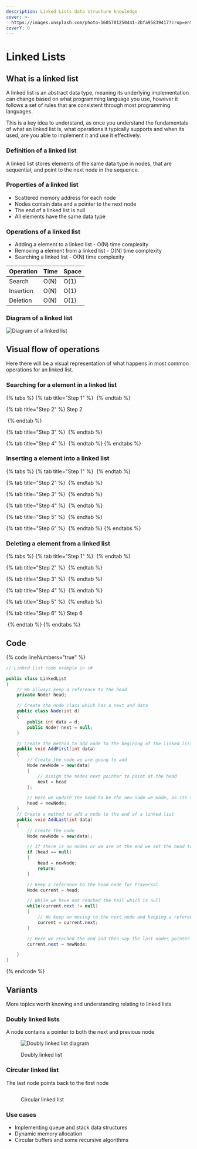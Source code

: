 ```yaml
---
description: Linked Lists data structure knowledge
cover: >-
  https://images.unsplash.com/photo-1605701250441-2bfa95839417?crop=entropy&cs=srgb&fm=jpg&ixid=M3wxOTcwMjR8MHwxfHNlYXJjaHwxfHxsaW5rfGVufDB8fHx8MTcwODYxMTIxN3ww&ixlib=rb-4.0.3&q=85
coverY: 0
---
```


# Linked Lists

## What is a linked list

A linked list is an abstract data type, meaning its underlying implementation can change based on what programming language you use, however it follows a set of rules that are consistent through most programming languages.

This is a key idea to understand, as once you understand the fundamentals of what an linked list is, what operations it typically supports and when its used, are you able to implement it and use it effectively.

### Definition of a linked list

A linked list stores elements of the same data type in nodes, that are sequential, and point to the next node in the sequence.

### Properties of a linked list

* Scattered memory address for each node
* Nodes contain data and a pointer to the next node
* The end of a linked list is null
* All elements have the same data type

### Operations of a linked list

* Adding a element to a linked list - O(N) time complexity
* Removing a element from a linked list - O(N) time complexity
* Searching a linked list - O(N) time complexity

| Operation | Time | Space  |
| --------- | ---- | ------ |
| Search    | O(N) | O(1)   |
| Insertion | O(N) | O(1)   |
| Deletion  | O(N) | O(1)   |

### Diagram of a linked list

<img src="../../.gitbook/assets/file.excalidraw (28).svg" alt="Diagram of a linked list" class="gitbook-drawing">

## Visual flow of operations

Here there will be a visual representation of what happens in most common operations for an linked list.

### Searching for a element in a linked list

{% tabs %}
{% tab title="Step 1" %}
<img src="../../.gitbook/assets/file.excalidraw (29).svg" alt="" class="gitbook-drawing">
{% endtab %}

{% tab title="Step 2" %}
Step 2

<img src="../../.gitbook/assets/file.excalidraw (30).svg" alt="" class="gitbook-drawing">
{% endtab %}

{% tab title="Step 3" %}
<img src="../../.gitbook/assets/file.excalidraw (31).svg" alt="" class="gitbook-drawing">
{% endtab %}

{% tab title="Step 4" %}
<img src="../../.gitbook/assets/file.excalidraw (32).svg" alt="" class="gitbook-drawing">
{% endtab %}
{% endtabs %}

### Inserting a element into a linked list&#x20;

{% tabs %}
{% tab title="Step 1" %}
<img src="../../.gitbook/assets/file.excalidraw (9) (1) (1) (1).svg" alt="" class="gitbook-drawing">
{% endtab %}

{% tab title="Step 2" %}
<img src="../../.gitbook/assets/file.excalidraw (10) (1).svg" alt="" class="gitbook-drawing">
{% endtab %}

{% tab title="Step 3" %}
<img src="../../.gitbook/assets/file.excalidraw (11) (1).svg" alt="" class="gitbook-drawing">
{% endtab %}

{% tab title="Step 4" %}
<img src="../../.gitbook/assets/file.excalidraw (13) (1).svg" alt="" class="gitbook-drawing">
{% endtab %}

{% tab title="Step 5" %}
<img src="../../.gitbook/assets/file.excalidraw (14).svg" alt="" class="gitbook-drawing">
{% endtab %}

{% tab title="Step 6" %}
<img src="../../.gitbook/assets/file.excalidraw (15).svg" alt="" class="gitbook-drawing">
{% endtab %}
{% endtabs %}

### Deleting a element from a linked list

{% tabs %}
{% tab title="Step 1" %}
<img src="../../.gitbook/assets/file.excalidraw (3) (1) (1) (1) (1).svg" alt="" class="gitbook-drawing">
{% endtab %}

{% tab title="Step 2" %}
<img src="../../.gitbook/assets/file.excalidraw (4) (1) (1) (1) (1).svg" alt="" class="gitbook-drawing">
{% endtab %}

{% tab title="Step 3" %}
<img src="../../.gitbook/assets/file.excalidraw (5) (1) (1) (1) (1).svg" alt="" class="gitbook-drawing">
{% endtab %}

{% tab title="Step 4" %}
<img src="../../.gitbook/assets/file.excalidraw (6) (1) (1) (1) (1).svg" alt="" class="gitbook-drawing">
{% endtab %}

{% tab title="Step 5" %}
<img src="../../.gitbook/assets/file.excalidraw (7) (1) (1) (1).svg" alt="" class="gitbook-drawing">
{% endtab %}

{% tab title="Step 6" %}
Step 6

<img src="../../.gitbook/assets/file.excalidraw (8) (1) (1) (1).svg" alt="" class="gitbook-drawing">
{% endtab %}
{% endtabs %}

## Code

{% code lineNumbers="true" %}
```csharp
// Linked list code example in c#

public class LinkedList
{
    // We allways keep a reference to the head
    private Node? head;

    // Create the node class which has a next and data
    public class Node(int d)
    {
        public int data = d;
        public Node? next = null;
    }

    // Create the method to add node to the begining of the linked list
    public void AddFirst(int data)
    {
        // Create the node we are going to add
        Node newNode = new(data)
        {
            // Assign the nodes next pointer to point at the head
            next = head
        };

        // Here we update the head to be the new node we made, as its the new first node in sequence 
        head = newNode;
    }
    // Create a method to add a node to the end of a linked list
    public void AddLast(int data)
    {
        // Create the node
        Node newNode = new(data);

        // If there is no nodes or we are at the end we set the head to the new node
        if (head == null)
        {
            head = newNode;
            return;
        }

        // Keep a reference to the head node for traversal 
        Node current = head;

        // While we have not reached the tail which is null
        while(current.next != null)
        {
            // We keep on moving to the next node and keeping a reference to it
            current = current.next;
        }

        // Here we reached the end and then say the last nodes pointer next becomes this node
        current.next = newNode;

    }
}
```
{% endcode %}

## Variants

More topics worth knowing and understanding relating to linked lists

### Doubly linked lists

A node contains a pointer to both the next and previous node

<figure><img src="../../.gitbook/assets/DLL1.png" alt="Doubly linked list diagram"><figcaption><p>Doubly linked list</p></figcaption></figure>

### Circular  linked list

The last node points back to the first node

<figure><img src="../../.gitbook/assets/circular-singly-linked-list.png" alt=""><figcaption><p>Circular linked list</p></figcaption></figure>

### Use cases

* Implementing queue and stack data structures
* Dynamic memory allocation
* Circular buffers and some recursive algorithms
